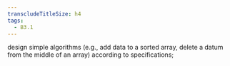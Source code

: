 ```yaml
---
transcludeTitleSize: h4
tags:
  - B3.1
---
```

design simple algorithms (e.g., add data to a sorted array, delete a datum from the middle of an array) according to specifications;